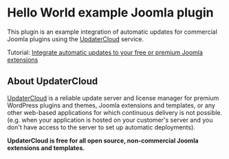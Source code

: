 # Hello World example Joomla plugin

This plugin is an example integration of automatic updates for commercial Joomla plugins using the [UpdaterCloud](https://updatercloud.com) service.

Tutorial: [Integrate automatic updates to your free or premium Joomla extensions](https://updatercloud.com/docs/1.x/update-server-free-commercial-joomla-extensions-templates)

## About UpdaterCloud

[UpdaterCloud](https://updatercloud.com) is a reliable update server and license manager for premium WordPress plugins and themes, Joomla extensions and templates, or any other web-based applications for which continuous delivery is not possible. (e.g. when your application is hosted on your customer's server and you don't have access to the server to set up automatic deployments).

**UpdaterCloud is free for all open source, non-commercial Joomla extensions and templates.**
